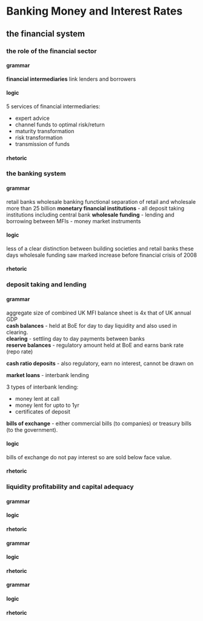 # Banking Money and Interest Rates
## the financial system
### the role of the financial sector
#### grammar
__financial intermediaries__ link lenders and borrowers
#### logic
5 services of financial intermediaries:

* expert advice
* channel funds to optimal risk/return
* maturity transformation
* risk transformation
* transmission of funds
#### rhetoric

### the banking system
#### grammar
retail banks
wholesale banking
functional separation of retail and wholesale
    more than 25 billion
__monetary financial institutions__ - all deposit taking institutions including central bank
__wholesale funding__ - lending and borrowing between MFIs - money market instruments

#### logic
less of a clear distinction between building societies and retail banks these days
wholesale funding saw marked increase before financial crisis of 2008
#### rhetoric

### deposit taking and lending
#### grammar
aggregate size of combined UK MFI balance sheet is 4x that of UK annual GDP  
__cash balances__ - held at BoE for day to day liquidity and also used in clearing.  
__clearing__ - settling day to day payments between banks  
__reserve balances__ - regulatory amount held at BoE and earns bank rate (repo rate)  
  
__cash ratio deposits__ - also regulatory, earn no interest, cannot be drawn on  
  
__market loans__ - interbank lending  

3 types of interbank lending:

* money lent at call
* money lent for upto to 1yr 
* certificates of deposit

__bills of exchange__ - either commercial bills (to companies) or treasury bills (to the government).


#### logic
bills of exchange do not pay interest so are sold below face value.


#### rhetoric

### liquidity profitability and capital adequacy
#### grammar

#### logic

#### rhetoric


#### grammar

#### logic

#### rhetoric


#### grammar

#### logic

#### rhetoric


